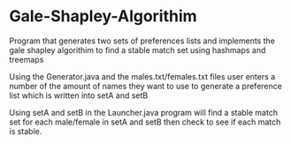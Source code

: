 # Gale-Shapley-Algorithim
Program that generates two sets of preferences lists and implements the gale shapley algorithim to find a stable match set using hashmaps and treemaps

Using the Generator.java and the males.txt/females.txt files user enters a number of the amount of names they want to use to generate a preference list which is written into setA and setB

Using setA and setB in the Launcher.java program will find a stable match set for each male/female in setA and setB then check to see if each match is stable.
